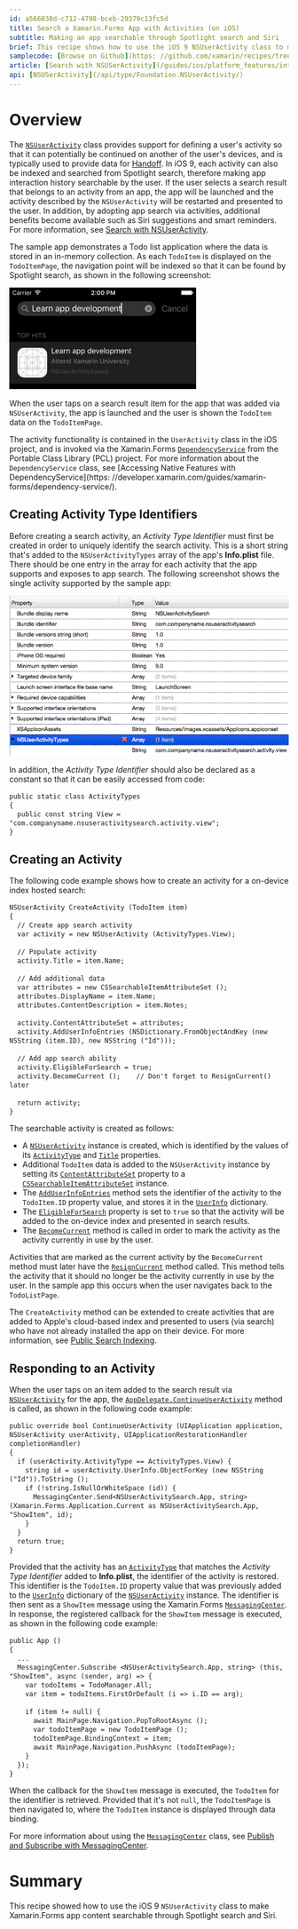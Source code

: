 ```yaml
---
id: a566038d-c712-4798-bceb-29379c13fc5d
title: Search a Xamarin.Forms App with Activities (on iOS)
subtitle: Making an app searchable through Spotlight search and Siri
brief: This recipe shows how to use the iOS 9 NSUserActivity class to make Xamarin.Forms app content searchable through Spotlight search and Siri.
samplecode: [Browse on Github](https: //github.com/xamarin/recipes/tree/master/cross-platform/xamarin-forms/iOS/NSUserActivitySearch/)
article: [Search with NSUSerActivity](/guides/ios/platform_features/introduction_to_ios9/search/nsuseractivity/)
api: [NSUSerActivity](/api/type/Foundation.NSUserActivity/)
---
```


# Overview

The [`NSUserActivity`](/api/type/Foundation.NSUserActivity/) class provides support for defining a user's activity so that it can potentially be continued on another of the user's devices, and is typically used to provide data for [Handoff](/guides/ios/platform_features/introduction_to_ios9/handoff/). In iOS 9, each activity can also be indexed and searched from Spotlight search, therefore making app interaction history searchable by the user. If the user selects a search result that belongs to an activity from an app, the app will be launched and the activity described by the `NSUserActivity` will be restarted and presented to the user. In addition, by adopting app search via activities, additional benefits become available such as Siri suggestions and smart reminders. For more information, see [Search with NSUserActivity](/guides/ios/platform_features/introduction_to_ios9/search/nsuseractivity/).

The sample app demonstrates a Todo list application where the data is stored in an in-memory collection. As each `TodoItem` is displayed on the `TodoItemPage`, the navigation point will be indexed so that it can be found by Spotlight search, as shown in the following screenshot: 

![](Images/Spotlight.png)

When the user taps on a search result item for the app that was added via `NSUserActivity`, the app is launched and the user is shown the `TodoItem` data on the `TodoItemPage`.

The activity functionality is contained in the `UserActivity` class in the iOS project, and is invoked via the Xamarin.Forms [`DependencyService`](/api/type/Xamarin.Forms.DependencyService/) from the Portable Class Library (PCL) project. For more information about the `DependencyService` class, see [Accessing Native Features with DependencyService](https: //developer.xamarin.com/guides/xamarin-forms/dependency-service/).

## Creating Activity Type Identifiers

Before creating a search activity, an *Activity Type Identifier* must first be created in order to uniquely identify the search activity. This is a short string that's added to the `NSUserActivityTypes` array of the app's **Info.plist** file. There should be one entry in the array for each activity that the app supports and exposes to app search. The following screenshot shows the single activity supported by the sample app: 

![](Images/Infoplist.png)

In addition, the *Activity Type Identifier* should also be declared as a constant so that it can be easily accessed from code: 

```
public static class ActivityTypes
{
  public const string View = "com.companyname.nsuseractivitysearch.activity.view";
}
```

## Creating an Activity

The following code example shows how to create an activity for a on-device index hosted search: 

```
NSUserActivity CreateActivity (TodoItem item)
{
  // Create app search activity
  var activity = new NSUserActivity (ActivityTypes.View);

  // Populate activity
  activity.Title = item.Name;

  // Add additional data
  var attributes = new CSSearchableItemAttributeSet ();
  attributes.DisplayName = item.Name;
  attributes.ContentDescription = item.Notes;

  activity.ContentAttributeSet = attributes;
  activity.AddUserInfoEntries (NSDictionary.FromObjectAndKey (new NSString (item.ID), new NSString ("Id")));

  // Add app search ability
  activity.EligibleForSearch = true;
  activity.BecomeCurrent ();	// Don't forget to ResignCurrent() later

  return activity;
}
```

The searchable activity is created as follows: 

- A [`NSUserActivity`](/api/type/Foundation.NSUserActivity/) instance is created, which is identified by the values of its [`ActivityType`](/api/property/Foundation.NSUserActivity.ActivityType/) and [`Title`](/api/property/Foundation.NSUserActivity.ActivityType/) properties.
- Additional `TodoItem` data is added to the `NSUserActivity` instance by setting its [`ContentAttributeSet`](/api/property/Foundation.NSUserActivity.ContentAttributeSet/) property to a [`CSSearchableItemAttributeSet`](/api/type/CoreSpotlight.CSSearchableItemAttributeSet/) instance.
- The [`AddUserInfoEntries`](/api/member/Foundation.NSUserActivity.AddUserInfoEntries/p/Foundation.NSDictionary/) method sets the identifier of the activity to the `TodoItem.ID` property value, and stores it in the [`UserInfo`](/api/property/Foundation.NSUserActivity.UserInfo/) dictionary.
- The [`EligibleForSearch`](/api/property/Foundation.NSUserActivity.EligibleForSearch/) property is set to `true` so that the activity will be added to the on-device index and presented in search results.
- The [`BecomeCurrent`](/api/member/Foundation.NSUserActivity.BecomeCurrent()/) method is called in order to mark the activity as the activity currently in use by the user.

<div class="note"><p>Activities that are marked as the current activity by the <code>BecomeCurrent</code> method must later have the <a href="/api/member/Foundation.NSUserActivity.ResignCurrent()/"><code>ResignCurrent</code></a> method called. This method tells the activity that it should no longer be the activity currently in use by the user. In the sample app this occurs when the user navigates back to the <code>TodoListPage</code>.</p></div>

The `CreateActivity` method can be extended to create activities that are added to Apple's cloud-based index and presented to users (via search) who have not already installed the app on their device. For more information, see [Public Search Indexing](/guides/ios/platform_features/introduction_to_ios9/search/nsuseractivity/#Public_Search_Indexing).

## Responding to an Activity

When the user taps on an item added to the search result via [`NSUserActivity`](/api/type/Foundation.NSUserActivity/) for the app, the [`AppDelegate.ContinueUserActivity`](/api/member/UIKit.UIApplicationDelegate.ContinueUserActivity/) method is called, as shown in the following code example: 

```
public override bool ContinueUserActivity (UIApplication application, NSUserActivity userActivity, UIApplicationRestorationHandler completionHandler)
{
  if (userActivity.ActivityType == ActivityTypes.View) {
    string id = userActivity.UserInfo.ObjectForKey (new NSString ("Id")).ToString ();
    if (!string.IsNullOrWhiteSpace (id)) {
      MessagingCenter.Send<NSUserActivitySearch.App, string> (Xamarin.Forms.Application.Current as NSUserActivitySearch.App, "ShowItem", id);
    }
  }
  return true;
}
```

Provided that the activity has an [`ActivityType`](/api/property/Foundation.NSUserActivity.ActivityType/) that matches the *Activity Type Identifier* added to **Info.plist**, the identifier of the activity is restored. This identifier is the `TodoItem.ID` property value that was previously added to the [`UserInfo`](/api/property/Foundation.NSUserActivity.UserInfo/) dictionary of the [`NSUserActivity`](/api/type/Foundation.NSUserActivity/) instance. The identifier is then sent as a `ShowItem` message using the Xamarin.Forms [`MessagingCenter`](/api/type/Xamarin.Forms.MessagingCenter/). In response, the registered callback for the `ShowItem` message is executed, as shown in the following code example: 

```
public App ()
{
  ...
  MessagingCenter.Subscribe <NSUserActivitySearch.App, string> (this, "ShowItem", async (sender, arg) => {
    var todoItems = TodoManager.All;
    var item = todoItems.FirstOrDefault (i => i.ID == arg);

    if (item != null) {
      await MainPage.Navigation.PopToRootAsync ();
      var todoItemPage = new TodoItemPage ();
      todoItemPage.BindingContext = item;
      await MainPage.Navigation.PushAsync (todoItemPage);
    }
  });
}
```

When the callback for the `ShowItem` message is executed, the `TodoItem` for the identifier is retrieved. Provided that it's not `null`, the `TodoItemPage` is then navigated to, where the `TodoItem` instance is displayed through data binding.

For more information about using the [`MessagingCenter`](/api/type/Xamarin.Forms.MessagingCenter/) class, see [Publish and Subscribe with MessagingCenter](/guides/xamarin-forms/messaging-center/).

# Summary

This recipe showed how to use the iOS 9 `NSUserActivity` class to make Xamarin.Forms app content searchable through Spotlight search and Siri.